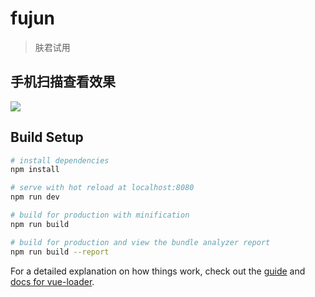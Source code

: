 # fujun

> 肤君试用

## 手机扫描查看效果

![](https://github.com/wenyiweb/vuejs-fujun/blob/master/static/imgs/code.jpg)

## Build Setup

``` bash
# install dependencies
npm install

# serve with hot reload at localhost:8080
npm run dev

# build for production with minification
npm run build

# build for production and view the bundle analyzer report
npm run build --report
```

For a detailed explanation on how things work, check out the [guide](http://vuejs-templates.github.io/webpack/) and [docs for vue-loader](http://vuejs.github.io/vue-loader).
